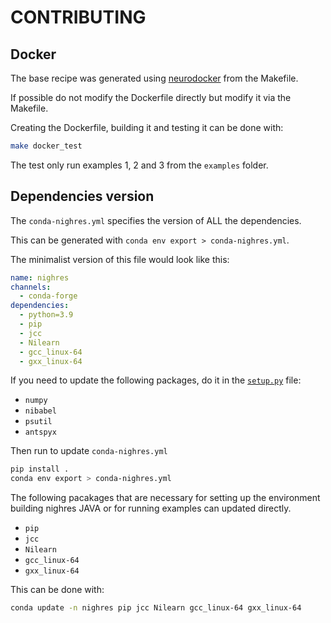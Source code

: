 # CONTRIBUTING

## Docker

The base recipe was generated using
[neurodocker](https://github.com/ReproNim/neurodocker) from the Makefile.

If possible do not modify the Dockerfile directly but modify it via the
Makefile.

Creating the Dockerfile, building it and testing it can be done with:

```bash
make docker_test
```

The test only run examples 1, 2 and 3 from the `examples` folder.

## Dependencies version

The `conda-nighres.yml` specifies the version of ALL the dependencies.

This can be generated with `conda env export > conda-nighres.yml`.

The minimalist version of this file would look like this:

```yml
name: nighres
channels:
  - conda-forge
dependencies:
  - python=3.9
  - pip
  - jcc
  - Nilearn
  - gcc_linux-64
  - gxx_linux-64
```

If you need to update the following packages, do it in the
[`setup.py`](./setup.py) file:

- `numpy`
- `nibabel`
- `psutil`
- `antspyx`

Then run to update `conda-nighres.yml`

```bash
pip install .
conda env export > conda-nighres.yml
```

The following pacakages that are necessary for setting up the environment
building nighres JAVA or for running examples can updated directly.

- `pip`
- `jcc`
- `Nilearn`
- `gcc_linux-64`
- `gxx_linux-64`

This can be done with:

```bash
conda update -n nighres pip jcc Nilearn gcc_linux-64 gxx_linux-64
```

